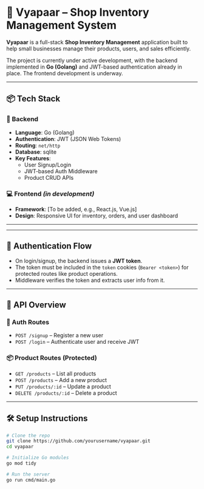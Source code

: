 # 🏪 Vyapaar – Shop Inventory Management System

**Vyapaar** is a full-stack **Shop Inventory Management** application built to help small businesses manage their products, users, and sales efficiently.

The project is currently under active development, with the backend implemented in **Go (Golang)** and JWT-based authentication already in place. The frontend development is underway.

---

## 📦 Tech Stack

### 🚀 Backend
- **Language**: Go (Golang)
- **Authentication**: JWT (JSON Web Tokens)
- **Routing**: `net/http`
- **Database**: sqlite
- **Key Features**:
  - User Signup/Login
  - JWT-based Auth Middleware
  - Product CRUD APIs

### 💻 Frontend *(in development)*
- **Framework**: [To be added, e.g., React.js, Vue.js]
- **Design**: Responsive UI for inventory, orders, and user dashboard

---


---

## 🔐 Authentication Flow

- On login/signup, the backend issues a **JWT token**.
- The token must be included in the `token` cookies (`Bearer <token>`) for protected routes like product operations.
- Middleware verifies the token and extracts user info from it.

---

## 🧪 API Overview

### 🔑 Auth Routes
- `POST /signup` – Register a new user
- `POST /login` – Authenticate user and receive JWT

### 📦 Product Routes (Protected)
- `GET /products` – List all products
- `POST /products` – Add a new product
- `PUT /products/:id` – Update a product
- `DELETE /products/:id` – Delete a product

---

## 🛠️ Setup Instructions

```bash
# Clone the repo
git clone https://github.com/yourusername/vyapaar.git
cd vyapaar

# Initialize Go modules
go mod tidy

# Run the server
go run cmd/main.go

